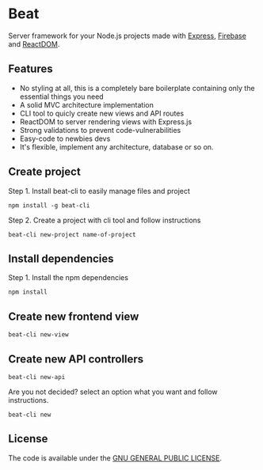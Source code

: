 # Beat

Server framework for your Node.js projects made with [Express](https://expressjs.com/), [Firebase](https://firebase.google.com/) and [ReactDOM](https://reactjs.org/docs/react-dom.html).

## Features

* No styling at all, this is a completely bare boilerplate containing only the essential things you need
* A solid MVC architecture implementation
* CLI tool to quicly create new views and API routes
* ReactDOM to server rendering views with Express.js
* Strong validations to prevent code-vulnerabilities
* Easy-code to newbies devs
* It's flexible, implement any architecture, database or so on.

## Create project

Step 1. Install beat-cli to easily manage files and project

```shell
npm install -g beat-cli
```

Step 2. Create a project with cli tool and follow instructions

```shell
beat-cli new-project name-of-project
```

## Install dependencies

Step 1. Install the npm dependencies
```shell
npm install
```

## Create new frontend view

```shell
beat-cli new-view
```

## Create new API controllers

```shell
beat-cli new-api
```

Are you not decided? select an option what you want and follow instructions.

```shell
beat-cli new
```

## License

The code is available under the [GNU GENERAL PUBLIC LICENSE](LICENSE).
